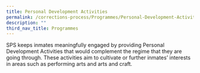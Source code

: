 ```yaml
---
title: Personal Development Activities
permalink: /corrections-process/Programmes/Personal-Development-Activities
description: ""
third_nav_title: Programmes
---
```

SPS keeps inmates meaningfully engaged by providing Personal Development Activities that would complement the regime that they are going through. These activities aim to cultivate or further inmates’ interests in areas such as performing arts and arts and craft.